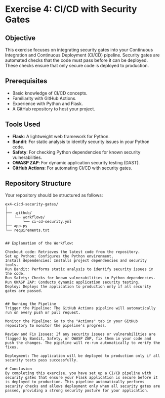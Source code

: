 # Exercise 4: CI/CD with Security Gates

## Objective
This exercise focuses on integrating security gates into your Continuous Integration and Continuous Deployment (CI/CD) pipeline. Security gates are automated checks that the code must pass before it can be deployed. These checks ensure that only secure code is deployed to production.

## Prerequisites
- Basic knowledge of CI/CD concepts.
- Familiarity with GitHub Actions.
- Experience with Python and Flask.
- A GitHub repository to host your project.

## Tools Used
- **Flask**: A lightweight web framework for Python.
- **Bandit**: For static analysis to identify security issues in your Python code.
- **Safety**: For checking Python dependencies for known security vulnerabilities.
- **OWASP ZAP**: For dynamic application security testing (DAST).
- **GitHub Actions**: For automating CI/CD with security gates.

## Repository Structure
Your repository should be structured as follows:

```plaintext
ex4-cicd-security-gates/
│
├── .github/
│   └── workflows/
│       └── ci-cd-security.yml
├── app.py
└── requirements.txt


## Explanation of the Workflow:

Checkout code: Retrieves the latest code from the repository.
Set up Python: Configures the Python environment.
Install dependencies: Installs project dependencies and security tools.
Run Bandit: Performs static analysis to identify security issues in the code.
Run Safety: Checks for known vulnerabilities in Python dependencies.
Run OWASP ZAP: Conducts dynamic application security testing.
Deploy: Deploys the application to production only if all security gates are passed.


## Running the Pipeline
Trigger the Pipeline: The GitHub Actions pipeline will automatically run on every push or pull request.

Monitor the Pipeline: Go to the "Actions" tab in your GitHub repository to monitor the pipeline's progress.

Review and Fix Issues: If any security issues or vulnerabilities are flagged by Bandit, Safety, or OWASP ZAP, fix them in your code and push the changes. The pipeline will re-run automatically to verify the fixes.

Deployment: The application will be deployed to production only if all security tests pass successfully.

# Conclusion
By completing this exercise, you have set up a CI/CD pipeline with security gates that ensure your Flask application is secure before it is deployed to production. This pipeline automatically performs security checks and allows deployment only when all security gates are passed, providing a strong security posture for your application.